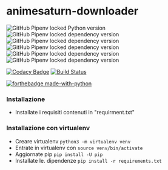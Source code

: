 # animesaturn-downloader
![GitHub Pipenv locked Python version](https://img.shields.io/github/pipenv/locked/python-version/Catta1997/animesaturn-downloader)
![GitHub Pipenv locked dependency version](https://img.shields.io/github/pipenv/locked/dependency-version/Catta1997/animesaturn-downloader/requests?color=yellow) 
![GitHub Pipenv locked dependency version](https://img.shields.io/github/pipenv/locked/dependency-version/Catta1997/animesaturn-downloader/beautifulsoup4?color=yellow)
![GitHub Pipenv locked dependency version](https://img.shields.io/github/pipenv/locked/dependency-version/Catta1997/animesaturn-downloader/psutil?color=yellow)
![GitHub Pipenv locked dependency version](https://img.shields.io/github/pipenv/locked/dependency-version/Catta1997/animesaturn-downloader/tqdm?color=yellow)
![GitHub Pipenv locked dependency version](https://img.shields.io/github/pipenv/locked/dependency-version/Catta1997/animesaturn-downloader/wget?color=yellow)

[![Codacy Badge](https://api.codacy.com/project/badge/Grade/be1ac1ec55dc48678fbcaf15f8e69e3a)](https://app.codacy.com/gh/Catta1997/animesaturn-downloader?utm_source=github.com&utm_medium=referral&utm_content=Catta1997/animesaturn-downloader&utm_campaign=Badge_Grade)
[![Build Status](https://travis-ci.org/Catta1997/animesaturn-downloader.svg?branch=master)](https://travis-ci.org/Catta1997/animesaturn-downloader)

[![forthebadge made-with-python](http://ForTheBadge.com/images/badges/made-with-python.svg)](https://www.python.org/)   
### Installazione
  - Installate i requisiti contenuti in "requirment.txt"
### Installazione con virtualenv
- Creare virtualenv `python3 -m virtualenv venv`
- Entrate in virtualenv con `source venv/bin/activate`
- Aggiornate pip `pip install -U pip`
- Installate le. dipendenze `pip install -r requirements.txt`
